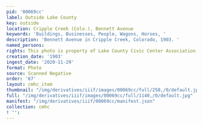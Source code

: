```yaml
---
pid: '00069cc'
label: Outside Lake County
key: outside
location: Cripple Creek (Colo.), Bennett Avenue
keywords: 'Buildings, Businesses, People, Wagons, Horses, '
description: 'Bennett Avenue in Cripple Creek, Colorado, 1903. '
named_persons: 
rights: This photo is property of Lake County Civic Center Association.
creation_date: '1903'
ingest_date: '2020-11-29'
format: Photo
source: Scanned Negative
order: '67'
layout: cmhc_item
thumbnail: "/img/derivatives/iiif/images/00069cc/full/250,/0/default.jpg"
full: "/img/derivatives/iiif/images/00069cc/full/1140,/0/default.jpg"
manifest: "/img/derivatives/iiif/00069cc/manifest.json"
collection: cmhc
! '': 
---
```

